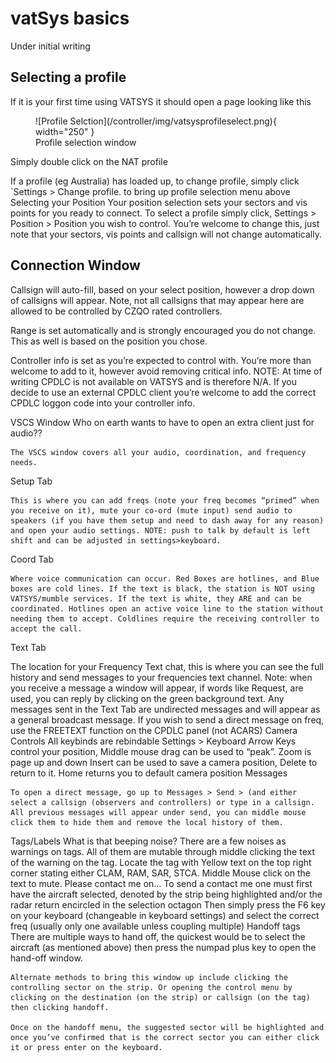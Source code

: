 
# vatSys basics
Under initial writing

## Selecting a profile
If it is your first time using VATSYS it should open a page looking like this 

<figure markdown>
![Profile Selction](/controller/img/vatsysprofileselect.png){ width="250" }
  <figcaption>Profile selection window</figcaption>
</figure>

Simply double click on the NAT profile 

If a profile (eg Australia) has loaded up, to change profile, simply click `Settings > Change profile.  to bring up profile selection menu above
Selecting your Position
	Your position selection sets your sectors and vis points for you ready to connect. To select a profile simply click, Settings > Position > Position you wish to control. You’re welcome to change this, just note that your sectors, vis points and callsign will not change automatically.

## Connection Window



Callsign will auto-fill, based on your select position, however a drop down of callsigns will appear. Note, not all callsigns that may appear here are allowed to be controlled by CZQO rated controllers.


Range is set automatically and is strongly encouraged you do not change. This as well is based on the position you chose.


Controller info is set as you’re expected to control with. You’re more than welcome to add to it, however avoid removing critical info. NOTE: At time of writing CPDLC is not available on VATSYS and is therefore N/A. If you decide to use an external CPDLC client you’re welcome to add the correct CPDLC loggon code into your controller info.

VSCS Window
	Who on earth wants to have to open an extra client just for audio??
	
	The VSCS window covers all your audio, coordination, and frequency needs.
Setup Tab

	This is where you can add freqs (note your freq becomes “primed” when you receive on it), mute your co-ord (mute input) send audio to speakers (if you have them setup and need to dash away for any reason) and open your audio settings. NOTE: push to talk by default is left shift and can be adjusted in settings>keyboard.
Coord Tab

	Where voice communication can occur. Red Boxes are hotlines, and Blue boxes are cold lines. If the text is black, the station is NOT using VATSYS/mumble services. If the text is white, they ARE and can be coordinated. Hotlines open an active voice line to the station without needing them to accept. Coldlines require the receiving controller to accept the call.
Text Tab

The location for your Frequency Text chat, this is where you can see the full history and send messages to your frequencies text channel. Note: when you receive a message a window will appear, if words like Request, are used, you can reply by clicking on the green background text. Any messages sent in the Text Tab are undirected messages and will appear as a general broadcast message. If you wish to send a direct message on freq, use the FREETEXT function on the CPDLC panel (not ACARS)
Camera Controls
 	All keybinds are rebindable  Settings > Keyboard
	Arrow Keys control your position, Middle mouse drag can be used to “peak”.
	Zoom is page up and down
	Insert can be used to save a camera position, Delete to return to it.
	Home returns you to default camera position
Messages
	
	To open a direct message, go up to Messages > Send > (and either select a callsign (observers and controllers) or type in a callsign. All previous messages will appear under send, you can middle mouse click them to hide them and remove the local history of them.
Tags/Labels
What is that beeping noise?
		There are a few noises as warnings on tags. All of them are mutable through middle clicking the text of the warning on the tag. Locate the tag with Yellow text on the top right corner stating either CLAM, RAM, SAR, STCA. Middle Mouse click on the text to mute. 
Please contact me on…
	To send a contact me one must first have the aircraft selected, denoted by the strip being highlighted and/or the radar return encircled in the selection octagon
Then simply press the F6 key on your keyboard (changeable in keyboard settings) and select the correct freq (usually only one available unless coupling multiple)
Handoff tags
	There are multiple ways to hand off, the quickest would be to select the aircraft (as mentioned above) then press the numpad plus key to open the hand-off window. 

	Alternate methods to bring this window up include clicking the controlling sector on the strip. Or opening the control menu by clicking on the destination (on the strip) or callsign (on the tag) then clicking handoff.

	Once on the handoff menu, the suggested sector will be highlighted and once you’ve confirmed that is the correct sector you can either click it or press enter on the keyboard.



